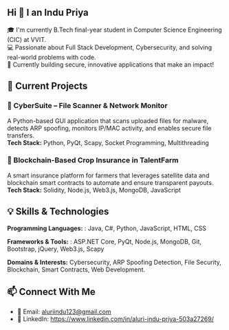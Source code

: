 ## Hi 👋 I an Indu Priya

🎓 I'm currently B.Tech final-year student in Computer Science Engineering (CIC)  at VVIT.  
💻 Passionate about Full Stack Development, Cybersecurity, and solving real-world problems with code.  
🚀 Currently building secure, innovative applications that make an impact!

## 🔭 Current Projects

### 🔐 CyberSuite – File Scanner & Network Monitor  
A Python-based GUI application that scans uploaded files for malware, detects ARP spoofing, monitors IP/MAC activity, and enables secure file transfers.  
**Tech Stack:** Python, PyQt, Scapy, Socket Programming, Multithreading  

### 🌾 Blockchain-Based Crop Insurance in TalentFarm 
A smart insurance platform for farmers that leverages satellite data and blockchain smart contracts to automate and ensure transparent payouts.  
**Tech Stack:** Solidity, Node.js, Web3.js, MongoDB, JavaScript  

## 💡 Skills & Technologies

**Programming Languages:** : Java, C#, Python, JavaScript, HTML, CSS

**Frameworks & Tools:** : ASP.NET Core, PyQt, Node.js, MongoDB, Git, Bootstrap, jQuery, Web3.js, Scapy

**Domains & Interests:** 
Cybersecurity, ARP Spoofing Detection, File Security, Blockchain, Smart Contracts, Web Development.


## 📫 Connect With Me

- 📧 Email: aluriindu123@gmail.com
- 💼 LinkedIn: https://www.linkedin.com/in/aluri-indu-priya-503a27269/
